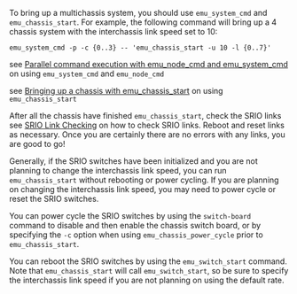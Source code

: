 To bring up a multichassis system, you should use `emu_system_cmd` and `emu_chassis_start`.  For example, the following command will bring up a 4 chassis system with the interchassis link speed set to 10:

```
emu_system_cmd -p -c {0..3} -- 'emu_chassis_start -u 10 -l {0..7}'
```

see [Parallel command execution with emu_node_cmd and emu_system_cmd](https://github.com/emusolutions/chick-helpers/wiki/Parallel-command-execution-with-emu_node_cmd-and-emu_system_cmd) on using `emu_system_cmd` and `emu_node_cmd`

see [Bringing up a chassis with emu_chassis_start](https://github.com/emusolutions/chick-helpers/wiki/Bringing-up-a-chassis-with-emu_chassis_start) on using `emu_chassis_start`

After all the chassis have finished `emu_chassis_start`, check the SRIO links see [SRIO Link Checking](https://github.com/emusolutions/chick-helpers/wiki/SRIO-Link-Checking) on how to check SRIO links.  Reboot and reset links as necessary.  Once you are certainly there are no errors with any links, you are good to go!

Generally, if the SRIO switches have been initialized and you are not planning to change the interchassis link speed, you can run `emu_chassis_start` without rebooting or power cycling.  If you are planning on changing the interchassis link speed, you may need to power cycle or reset the SRIO switches.

You can power cycle the SRIO switches by using the `switch-board` command to disable and then enable the chassis switch board, or by specifying the `-c` option when using `emu_chassis_power_cycle` prior to `emu_chassis_start`.

You can reboot the SRIO switches by using the `emu_switch_start` command.  Note that `emu_chassis_start` will call `emu_switch_start`, so be sure to specify the interchassis link speed if you are not planning on using the default rate.



